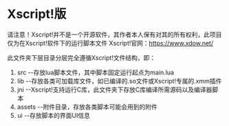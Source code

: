 # Xscript!版 #
请注意！Xscript!并不是一个开源软件，其作者本人保有对其的所有权利，此项目仅为在Xscript!软件下的运行脚本文件
Xscript!官网：https://www.xdow.net/

此文件夹下层目录分层完全遵循Xscript!文件结构，即：
1. src --存放lua脚本文件，其中脚本固定运行起点为main.lua
2. lib --存放各类可加载库文件，如已编译的.so文件或Xscript!专属的.xmm插件
3. jni --Xscript!支持运行C库，此文件夹下存放C库编译所需源码以及编译器脚本
4. assets --附件目录，存放各类脚本可能会用到的附件
5. ui --存放脚本的界面UI信息
